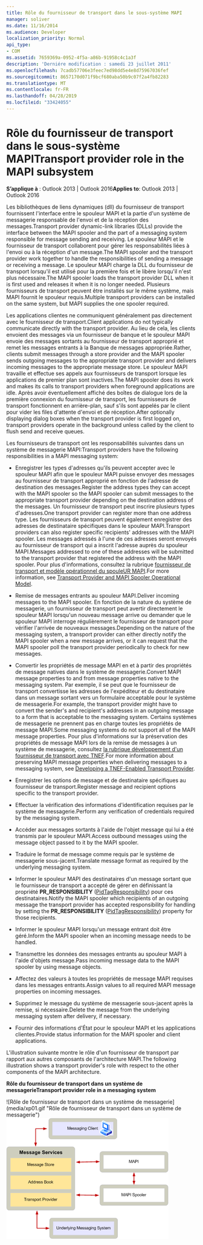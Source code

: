 ```yaml
---
title: Rôle du fournisseur de transport dans le sous-système MAPI
manager: soliver
ms.date: 11/16/2014
ms.audience: Developer
localization_priority: Normal
api_type:
- COM
ms.assetid: 7659369a-0952-4f5a-a86b-91958c4c1a3f
description: 'Derniére modification : samedi 23 juillet 2011'
ms.openlocfilehash: 7cadb57706e3feec7ed98dd5e4e8d75967036fef
ms.sourcegitcommit: 8657170d071f9bcf680aba50b9c07f2a4fb82283
ms.translationtype: MT
ms.contentlocale: fr-FR
ms.lasthandoff: 04/28/2019
ms.locfileid: "33424055"
---
```

# <a name="transport-provider-role-in-the-mapi-subsystem"></a><span data-ttu-id="50f81-103">Rôle du fournisseur de transport dans le sous-système MAPI</span><span class="sxs-lookup"><span data-stu-id="50f81-103">Transport provider role in the MAPI subsystem</span></span>
  
<span data-ttu-id="50f81-104">**S’applique à** : Outlook 2013 | Outlook 2016</span><span class="sxs-lookup"><span data-stu-id="50f81-104">**Applies to**: Outlook 2013 | Outlook 2016</span></span> 
  
<span data-ttu-id="50f81-105">Les bibliothèques de liens dynamiques (dll) du fournisseur de transport fournissent l'interface entre le spouleur MAPI et la partie d'un système de messagerie responsable de l'envoi et de la réception des messages.</span><span class="sxs-lookup"><span data-stu-id="50f81-105">Transport provider dynamic-link libraries (DLLs) provide the interface between the MAPI spooler and the part of a messaging system responsible for message sending and receiving.</span></span> <span data-ttu-id="50f81-106">Le spouleur MAPI et le fournisseur de transport collaborent pour gérer les responsabilités liées à l'envoi ou à la réception d'un message.</span><span class="sxs-lookup"><span data-stu-id="50f81-106">The MAPI spooler and the transport provider work together to handle the responsibilities of sending a message or receiving a message.</span></span> <span data-ttu-id="50f81-107">Le spouleur MAPI charge la DLL du fournisseur de transport lorsqu'il est utilisé pour la première fois et le libère lorsqu'il n'est plus nécessaire.</span><span class="sxs-lookup"><span data-stu-id="50f81-107">The MAPI spooler loads the transport provider DLL when it is first used and releases it when it is no longer needed.</span></span> <span data-ttu-id="50f81-108">Plusieurs fournisseurs de transport peuvent être installés sur le même système, mais MAPI fournit le spouleur requis.</span><span class="sxs-lookup"><span data-stu-id="50f81-108">Multiple transport providers can be installed on the same system, but MAPI supplies the one spooler required.</span></span>
  
<span data-ttu-id="50f81-109">Les applications clientes ne communiquent généralement pas directement avec le fournisseur de transport.</span><span class="sxs-lookup"><span data-stu-id="50f81-109">Client applications do not typically communicate directly with the transport provider.</span></span> <span data-ttu-id="50f81-110">Au lieu de cela, les clients envoient des messages via un fournisseur de banque et le spouleur MAPI envoie des messages sortants au fournisseur de transport approprié et remet les messages entrants à la Banque de messages appropriée.</span><span class="sxs-lookup"><span data-stu-id="50f81-110">Rather, clients submit messages through a store provider and the MAPI spooler sends outgoing messages to the appropriate transport provider and delivers incoming messages to the appropriate message store.</span></span> <span data-ttu-id="50f81-111">Le spouleur MAPI travaille et effectue ses appels aux fournisseurs de transport lorsque les applications de premier plan sont inactives.</span><span class="sxs-lookup"><span data-stu-id="50f81-111">The MAPI spooler does its work and makes its calls to transport providers when foreground applications are idle.</span></span> <span data-ttu-id="50f81-112">Après avoir éventuellement affiché des boîtes de dialogue lors de la première connexion du fournisseur de transport, les fournisseurs de transport fonctionnent en arrière-plan, sauf s'ils sont appelés par le client pour vider les files d'attente d'envoi et de réception.</span><span class="sxs-lookup"><span data-stu-id="50f81-112">After optionally displaying dialog boxes when the transport provider is first logged on, transport providers operate in the background unless called by the client to flush send and receive queues.</span></span> 
  
<span data-ttu-id="50f81-113">Les fournisseurs de transport ont les responsabilités suivantes dans un système de messagerie MAPI:</span><span class="sxs-lookup"><span data-stu-id="50f81-113">Transport providers have the following responsibilities in a MAPI messaging system:</span></span>
  
- <span data-ttu-id="50f81-114">Enregistrer les types d'adresses qu'ils peuvent accepter avec le spouleur MAPI afin que le spouleur MAPI puisse envoyer des messages au fournisseur de transport approprié en fonction de l'adresse de destination des messages.</span><span class="sxs-lookup"><span data-stu-id="50f81-114">Register the address types they can accept with the MAPI spooler so the MAPI spooler can submit messages to the appropriate transport provider depending on the destination address of the messages.</span></span> <span data-ttu-id="50f81-115">Un fournisseur de transport peut inscrire plusieurs types d'adresses.</span><span class="sxs-lookup"><span data-stu-id="50f81-115">One transport provider can register more than one address type.</span></span> <span data-ttu-id="50f81-116">Les fournisseurs de transport peuvent également enregistrer des adresses de destinataire spécifiques dans le spouleur MAPI.</span><span class="sxs-lookup"><span data-stu-id="50f81-116">Transport providers can also register specific recipients' addresses with the MAPI spooler.</span></span> <span data-ttu-id="50f81-117">Les messages adressés à l'une de ces adresses seront envoyés au fournisseur de transport qui a inscrit l'adresse auprès du spouleur MAPI.</span><span class="sxs-lookup"><span data-stu-id="50f81-117">Messages addressed to one of these addresses will be submitted to the transport provider that registered the address with the MAPI spooler.</span></span> <span data-ttu-id="50f81-118">Pour plus d'informations, consultez la rubrique [fournisseur de transport et modèle opérationnel du spouleUR MAPI](transport-provider-and-mapi-spooler-operational-model.md).</span><span class="sxs-lookup"><span data-stu-id="50f81-118">For more information, see [Transport Provider and MAPI Spooler Operational Model](transport-provider-and-mapi-spooler-operational-model.md).</span></span>
    
- <span data-ttu-id="50f81-119">Remise de messages entrants au spouleur MAPI.</span><span class="sxs-lookup"><span data-stu-id="50f81-119">Deliver incoming messages to the MAPI spooler.</span></span> <span data-ttu-id="50f81-120">En fonction de la nature du système de messagerie, un fournisseur de transport peut avertir directement le spouleur MAPI lorsqu'un nouveau message arrive ou demander que le spouleur MAPI interroge régulièrement le fournisseur de transport pour vérifier l'arrivée de nouveaux messages.</span><span class="sxs-lookup"><span data-stu-id="50f81-120">Depending on the nature of the messaging system, a transport provider can either directly notify the MAPI spooler when a new message arrives, or it can request that the MAPI spooler poll the transport provider periodically to check for new messages.</span></span>
    
- <span data-ttu-id="50f81-121">Convertir les propriétés de message MAPI en et à partir des propriétés de message natives dans le système de messagerie.</span><span class="sxs-lookup"><span data-stu-id="50f81-121">Convert MAPI message properties to and from message properties native to the messaging system.</span></span> <span data-ttu-id="50f81-122">Par exemple, il se peut que le fournisseur de transport convertisse les adresses de l'expéditeur et du destinataire dans un message sortant vers un formulaire acceptable pour le système de messagerie.</span><span class="sxs-lookup"><span data-stu-id="50f81-122">For example, the transport provider might have to convert the sender's and recipient's addresses in an outgoing message to a form that is acceptable to the messaging system.</span></span> <span data-ttu-id="50f81-123">Certains systèmes de messagerie ne prennent pas en charge toutes les propriétés de message MAPI.</span><span class="sxs-lookup"><span data-stu-id="50f81-123">Some messaging systems do not support all of the MAPI message properties.</span></span> <span data-ttu-id="50f81-124">Pour plus d'informations sur la préservation des propriétés de message MAPI lors de la remise de messages à un système de messagerie, consultez [la rubrique développement d'un fournisseur de transport avec TNEF](developing-a-tnef-enabled-transport-provider.md).</span><span class="sxs-lookup"><span data-stu-id="50f81-124">For more information about preserving MAPI message properties when delivering messages to a messaging system, see [Developing a TNEF-Enabled Transport Provider](developing-a-tnef-enabled-transport-provider.md).</span></span>
    
- <span data-ttu-id="50f81-125">Enregistrer les options de message et de destinataire spécifiques au fournisseur de transport.</span><span class="sxs-lookup"><span data-stu-id="50f81-125">Register message and recipient options specific to the transport provider.</span></span>
    
- <span data-ttu-id="50f81-126">Effectuer la vérification des informations d'identification requises par le système de messagerie.</span><span class="sxs-lookup"><span data-stu-id="50f81-126">Perform any verification of credentials required by the messaging system.</span></span>
    
- <span data-ttu-id="50f81-127">Accéder aux messages sortants à l'aide de l'objet message qui lui a été transmis par le spouleur MAPI.</span><span class="sxs-lookup"><span data-stu-id="50f81-127">Access outbound messages using the message object passed to it by the MAPI spooler.</span></span>
    
- <span data-ttu-id="50f81-128">Traduire le format de message comme requis par le système de messagerie sous-jacent.</span><span class="sxs-lookup"><span data-stu-id="50f81-128">Translate message format as required by the underlying messaging system.</span></span>
    
- <span data-ttu-id="50f81-129">Informer le spouleur MAPI des destinataires d'un message sortant que le fournisseur de transport a accepté de gérer en définissant la propriété **PR_RESPONSIBILITY** ([PidTagResponsibility](pidtagresponsibility-canonical-property.md)) pour ces destinataires.</span><span class="sxs-lookup"><span data-stu-id="50f81-129">Notify the MAPI spooler which recipients of an outgoing message the transport provider has accepted responsibility for handling by setting the **PR_RESPONSIBILITY** ([PidTagResponsibility](pidtagresponsibility-canonical-property.md)) property for those recipients.</span></span>
    
- <span data-ttu-id="50f81-130">Informer le spouleur MAPI lorsqu'un message entrant doit être géré.</span><span class="sxs-lookup"><span data-stu-id="50f81-130">Inform the MAPI spooler when an incoming message needs to be handled.</span></span>
    
- <span data-ttu-id="50f81-131">Transmettre les données des messages entrants au spouleur MAPI à l'aide d'objets message.</span><span class="sxs-lookup"><span data-stu-id="50f81-131">Pass incoming message data to the MAPI spooler by using message objects.</span></span>
    
- <span data-ttu-id="50f81-132">Affectez des valeurs à toutes les propriétés de message MAPI requises dans les messages entrants.</span><span class="sxs-lookup"><span data-stu-id="50f81-132">Assign values to all required MAPI message properties on incoming messages.</span></span>
    
- <span data-ttu-id="50f81-133">Supprimez le message du système de messagerie sous-jacent après la remise, si nécessaire.</span><span class="sxs-lookup"><span data-stu-id="50f81-133">Delete the message from the underlying messaging system after delivery, if necessary.</span></span>
    
- <span data-ttu-id="50f81-134">Fournir des informations d'État pour le spouleur MAPI et les applications clientes.</span><span class="sxs-lookup"><span data-stu-id="50f81-134">Provide status information for the MAPI spooler and client applications.</span></span>
    
<span data-ttu-id="50f81-135">L'illustration suivante montre le rôle d'un fournisseur de transport par rapport aux autres composants de l'architecture MAPI.</span><span class="sxs-lookup"><span data-stu-id="50f81-135">The following illustration shows a transport provider's role with respect to the other components of the MAPI architecture.</span></span>
  
<span data-ttu-id="50f81-136">**Rôle du fournisseur de transport dans un système de messagerie**</span><span class="sxs-lookup"><span data-stu-id="50f81-136">**Transport provider role in a messaging system**</span></span>
  
<span data-ttu-id="50f81-137">![Rôle de fournisseur de transport dans un système de messagerie] (media/xp01.gif "Rôle de fournisseur de transport dans un système de messagerie")</span><span class="sxs-lookup"><span data-stu-id="50f81-137">![Transport provider role in a messaging system](media/xp01.gif "Transport provider role in a messaging system")</span></span>
  

